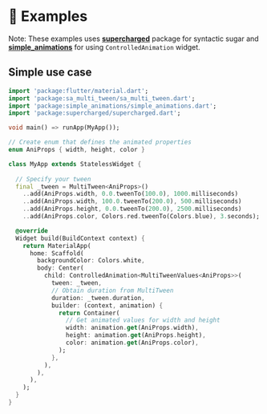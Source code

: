 
# 📝 Examples

Note: These examples uses **[supercharged](https://pub.dev/packages/supercharged)** package for syntactic sugar and **[simple_animations](https://pub.dev/packages/simple_animations)** 
for using `ControlledAnimation` widget.

## Simple use case

```dart
import 'package:flutter/material.dart';
import 'package:sa_multi_tween/sa_multi_tween.dart';
import 'package:simple_animations/simple_animations.dart';
import 'package:supercharged/supercharged.dart';

void main() => runApp(MyApp());

// Create enum that defines the animated properties
enum AniProps { width, height, color }

class MyApp extends StatelessWidget {
  
  // Specify your tween
  final _tween = MultiTween<AniProps>()
    ..add(AniProps.width, 0.0.tweenTo(100.0), 1000.milliseconds)
    ..add(AniProps.width, 100.0.tweenTo(200.0), 500.milliseconds)
    ..add(AniProps.height, 0.0.tweenTo(200.0), 2500.milliseconds)
    ..add(AniProps.color, Colors.red.tweenTo(Colors.blue), 3.seconds);

  @override
  Widget build(BuildContext context) {
    return MaterialApp(
      home: Scaffold(
        backgroundColor: Colors.white,
        body: Center(
          child: ControlledAnimation<MultiTweenValues<AniProps>>(
            tween: _tween,
            // Obtain duration from MultiTween
            duration: _tween.duration,
            builder: (context, animation) {
              return Container(
                // Get animated values for width and height
                width: animation.get(AniProps.width),
                height: animation.get(AniProps.height),
                color: animation.get(AniProps.color),
              );
            },
          ),
        ),
      ),
    );
  }
}

```